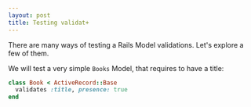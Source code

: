 ```yaml
---
layout: post
title: Testing validat+
---
```


There are many ways of testing a Rails Model validations. Let's explore a few of them.

We will test a very simple `Books` Model, that requires to have a title:

```ruby
class Book < ActiveRecord::Base
  validates :title, presence: true
end
```
